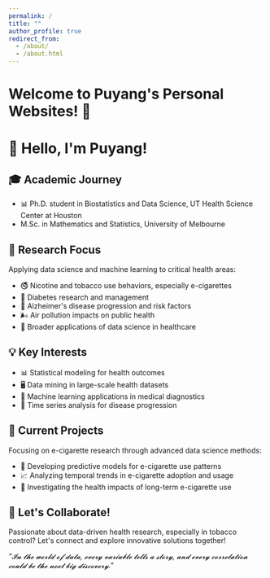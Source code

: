 ```yaml
---
permalink: /
title: ""
author_profile: true
redirect_from: 
  - /about/
  - /about.html
---
```


# Welcome to Puyang's Personal Websites! 🚀

# 👋 Hello, I'm Puyang!

## 🎓 Academic Journey
- 📊 Ph.D. student in Biostatistics and Data Science, UT Health Science Center at Houston
- M.Sc. in Mathematics and Statistics, University of Melbourne

## 🔬 Research Focus
Applying data science and machine learning to critical health areas:

- 🚭 Nicotine and tobacco use behaviors, especially e-cigarettes
- 🧬 Diabetes research and management
- 🧠 Alzheimer's disease progression and risk factors
- 🌬️ Air pollution impacts on public health
- 🏥 Broader applications of data science in healthcare

## 💡 Key Interests
- 📊 Statistical modeling for health outcomes
- 🖥️ Data mining in large-scale health datasets
- 🤖 Machine learning applications in medical diagnostics
- 🔄 Time series analysis for disease progression

## 🚀 Current Projects
Focusing on e-cigarette research through advanced data science methods:

- 📱 Developing predictive models for e-cigarette use patterns
- 📈 Analyzing temporal trends in e-cigarette adoption and usage
- 🧪 Investigating the health impacts of long-term e-cigarette use

## 🤝 Let's Collaborate!
Passionate about data-driven health research, especially in tobacco control? Let's connect and explore innovative solutions together!

*"𝓘𝓷 𝓽𝓱𝓮 𝔀𝓸𝓻𝓵𝓭 𝓸𝓯 𝓭𝓪𝓽𝓪, 𝓮𝓿𝓮𝓻𝔂 𝓿𝓪𝓻𝓲𝓪𝓫𝓵𝓮 𝓽𝓮𝓵𝓵𝓼 𝓪 𝓼𝓽𝓸𝓻𝔂, 𝓪𝓷𝓭 𝓮𝓿𝓮𝓻𝔂 𝓬𝓸𝓻𝓻𝓮𝓵𝓪𝓽𝓲𝓸𝓷 𝓬𝓸𝓾𝓵𝓭 𝓫𝓮 𝓽𝓱𝓮 𝓷𝓮𝔁𝓽 𝓫𝓲𝓰 𝓭𝓲𝓼𝓬𝓸𝓿𝓮𝓻𝔂."*

<div id="globe-container" style="width: 270px; height: 270px; overflow: hidden; position: relative;">
  <script type="text/javascript" id="clstr_globe" src="//clustrmaps.com/globe.js?d=clIdEPFSxTObYL5YCT6KPfejmqi13_-8ETks5Uwv8eQ"></script>
</div>

